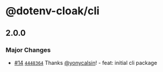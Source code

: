 # @dotenv-cloak/cli

## 2.0.0

### Major Changes

- [#14](https://github.com/yonycalsin/dotenv-cloak/pull/14) [`4448364`](https://github.com/yonycalsin/dotenv-cloak/commit/444836442ad46dce8769fd922dbddce25057c4d0) Thanks [@yonycalsin](https://github.com/yonycalsin)! - feat: initial cli package
